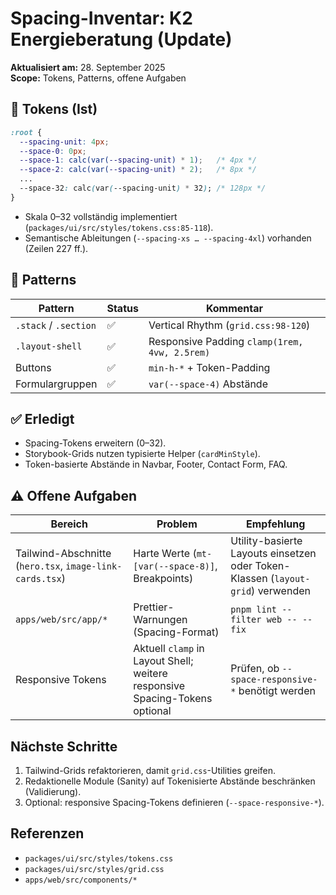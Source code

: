 # Spacing-Inventar: K2 Energieberatung (Update)

**Aktualisiert am:** 28. September 2025  
**Scope:** Tokens, Patterns, offene Aufgaben

## 📏 Tokens (Ist)
```css
:root {
  --spacing-unit: 4px;
  --space-0: 0px;
  --space-1: calc(var(--spacing-unit) * 1);   /* 4px */
  --space-2: calc(var(--spacing-unit) * 2);   /* 8px */
  ...
  --space-32: calc(var(--spacing-unit) * 32); /* 128px */
}
```
- Skala 0–32 vollständig implementiert (`packages/ui/src/styles/tokens.css:85-118`).  
- Semantische Ableitungen (`--spacing-xs … --spacing-4xl`) vorhanden (Zeilen 227 ff.).

## 🧱 Patterns
| Pattern | Status | Kommentar |
|---------|--------|-----------|
| `.stack` / `.section` | ✅ | Vertical Rhythm (`grid.css:98-120`) |
| `.layout-shell` | ✅ | Responsive Padding `clamp(1rem, 4vw, 2.5rem)` |
| Buttons | ✅ | `min-h-*` + Token-Padding |
| Formulargruppen | ✅ | `var(--space-4)` Abstände |

## ✅ Erledigt
- Spacing-Tokens erweitern (0–32).  
- Storybook-Grids nutzen typisierte Helper (`cardMinStyle`).  
- Token-basierte Abstände in Navbar, Footer, Contact Form, FAQ.

## ⚠️ Offene Aufgaben
| Bereich | Problem | Empfehlung |
|---------|---------|------------|
| Tailwind-Abschnitte (`hero.tsx`, `image-link-cards.tsx`) | Harte Werte (`mt-[var(--space-8)]`, Breakpoints) | Utility-basierte Layouts einsetzen oder Token-Klassen (`layout-grid`) verwenden |
| `apps/web/src/app/*` | Prettier-Warnungen (Spacing-Format) | `pnpm lint --filter web -- --fix` |
| Responsive Tokens | Aktuell `clamp` in Layout Shell; weitere responsive Spacing-Tokens optional | Prüfen, ob `--space-responsive-*` benötigt werden |

## Nächste Schritte
1. Tailwind-Grids refaktorieren, damit `grid.css`-Utilities greifen.  
2. Redaktionelle Module (Sanity) auf Tokenisierte Abstände beschränken (Validierung).  
3. Optional: responsive Spacing-Tokens definieren (`--space-responsive-*`).

## Referenzen
- `packages/ui/src/styles/tokens.css`  
- `packages/ui/src/styles/grid.css`  
- `apps/web/src/components/*`
